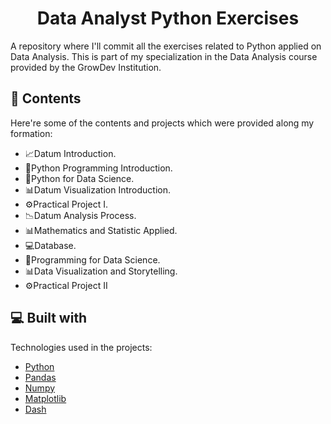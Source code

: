 <h1 align="center" id="title">Data Analyst Python Exercises</h1>

<p id="description">A repository where I'll commit all the exercises related to Python applied on Data Analysis. This is part of my specialization in the Data Analysis course provided by the GrowDev Institution.</p>

  
  
<h2>🧐 Contents</h2>

Here're some of the contents and projects which were provided along my formation:

*   📈Datum Introduction.
*   🐍Python Programming Introduction.
*   🐍Python for Data Science.
*   📊Datum Visualization Introduction.
*   ⚙️Practical Project I.
*   📉Datum Analysis Process.
*   📊Mathematics and Statistic Applied.
*   💻Database.
*   🐍Programming for Data Science.
*   📊Data Visualization and Storytelling.
*   ⚙️Practical Project II

  
  
<h2>💻 Built with</h2>

Technologies used in the projects:

*  <a href="https://www.python.org"> Python</a>
*  <a href="https://pandas.pydata.org"> Pandas</a>
*  <a href="https://numpy.org"> Numpy </a>
* <a href="https://matplotlib.org">Matplotlib </a>
* <a href="https://dash.plotly.com">  Dash </a>
